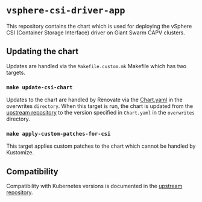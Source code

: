 # `vsphere-csi-driver-app`

This repository contains the chart which is used for deploying the vSphere CSI (Container Storage Interface) driver on Giant Swarm CAPV clusters.

## Updating the chart

Updates are handled via the `Makefile.custom.mk` Makefile which has two targets.

### `make update-csi-chart`

Updates to the chart are handled by Renovate via the [Chart.yaml](./config/vsphere-csi-driver/overwrites/Chart.yaml) in the overwrites `directory`. When this target is run,
the chart is updated from the [upstream repository](https://github.com/kubernetes-sigs/vsphere-csi-driver) to the version specified in `Chart.yaml` in the `overwrites` directory.

### `make apply-custom-patches-for-csi`

This target applies custom patches to the chart which cannot be handled by Kustomize.

## Compatibility

Compatibility with Kubernetes versions is documented in the [upstream repository](https://github.com/kubernetes-sigs/vsphere-csi-driver?tab=readme-ov-file#vsphere-csi-driver-releases).
